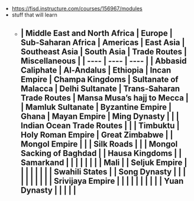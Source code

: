 - https://fisd.instructure.com/courses/156967/modules
- stuff that will learn
	- | Middle East and North Africa | Europe | Sub-Saharan Africa | Americas | East Asia | Southeast Asia | South Asia | Trade Routes | Miscellaneous |
	  | ---- | ---- | ---- |
	  | Abbasid Caliphate | Al-Andalus | Ethiopia | Incan Empire | Champa Kingdoms | Sultanate of Malacca | Delhi Sultanate | Trans-Saharan Trade Routes | Mansa Musa’s hajj to Mecca |
	  | Mamluk Sultanate | Byzantine Empire | Ghana | Mayan Empire | Ming Dynasty |  |  | Indian Ocean Trade Routes |  |
	  | Timbuktu | Holy Roman Empire | Great Zimbabwe |  | Mongol Empire |  |  | Silk Roads |  |
	  | Mongol Sacking of Baghdad |  | Hausa Kingdoms |  | Samarkand |  |  |  |  |
	  |  |  | Mali |  | Seljuk Empire |  |  |  |  |
	  |  |  | Swahili States |  | Song Dynasty |  |  |  |  |
	  |  |  |  |  | Srivijaya Empire |  |  |  |  |
	  |  |  |  |  | Yuan Dynasty |  |  |  |  |
		-